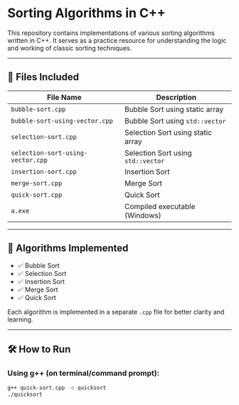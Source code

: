 # Sorting Algorithms in C++

This repository contains implementations of various sorting algorithms written in C++. It serves as a practice resource for understanding the logic and working of classic sorting techniques.

---

## 📁 Files Included

| File Name                            | Description                         |
|-------------------------------------|-------------------------------------|
| `bubble-sort.cpp`                   | Bubble Sort using static array      |
| `bubble-sort-using-vector.cpp`      | Bubble Sort using `std::vector`     |
| `selection-sort.cpp`                | Selection Sort using static array   |
| `selection-sort-using-vector.cpp`   | Selection Sort using `std::vector`  |
| `insertion-sort.cpp`                | Insertion Sort                      |
| `merge-sort.cpp`                    | Merge Sort                          |
| `quick-sort.cpp`                    | Quick Sort                          |
| `a.exe`                             | Compiled executable (Windows)       |

---

## 🧠 Algorithms Implemented

- ✅ Bubble Sort
- ✅ Selection Sort
- ✅ Insertion Sort
- ✅ Merge Sort
- ✅ Quick Sort

Each algorithm is implemented in a separate `.cpp` file for better clarity and learning.

---

## 🛠️ How to Run

### Using g++ (on terminal/command prompt):

```bash
g++ quick-sort.cpp -o quicksort
./quicksort
